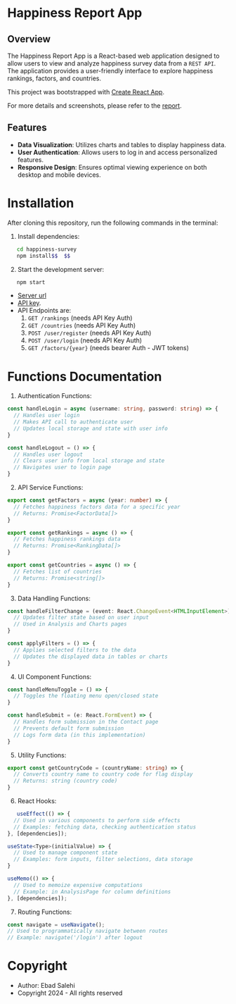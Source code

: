 # Happiness Report App

## Overview

The Happiness Report App is a React-based web application designed to allow users to view and analyze happiness survey data from a `REST API`. The application provides a user-friendly interface to explore happiness rankings, factors, and countries.

This project was bootstrapped with [Create React App](https://github.com/facebook/create-react-app).

For more details and screenshots, please refer to the [report](./report.pdf).

## Features

- **Data Visualization**: Utilizes charts and tables to display happiness data.
- **User Authentication**: Allows users to log in and access personalized features.
- **Responsive Design**: Ensures optimal viewing experience on both desktop and mobile devices.

# Installation

After cloning this repository, run the following commands in the terminal:

1. Install dependencies:

```bash
   cd happiness-survey
   npm install$$  $$
```

2. Start the development server:

```bash
   npm start
```

- [Server url](https://d2h6rsg43otiqk.cloudfront.net/prod)
- [API key](EzensCqxyl63t09mVG6jr2AXriDQeimS95s4CdpV).
- API Endpoints are:
  1. `GET /rankings` (needs API Key Auth)
  2. `GET /countries` (needs API Key Auth)
  3. `POST /user/register` (needs API Key Auth)
  4. `POST /user/login` (needs API Key Auth)
  5. `GET /factors/{year}` (needs bearer Auth - JWT tokens)
  
# Functions Documentation

1. Authentication Functions:

```typescript
const handleLogin = async (username: string, password: string) => {
  // Handles user login
  // Makes API call to authenticate user
  // Updates local storage and state with user info
}

const handleLogout = () => {
  // Handles user logout
  // Clears user info from local storage and state
  // Navigates user to login page
}
```

2. API Service Functions:

```typescript
export const getFactors = async (year: number) => {
  // Fetches happiness factors data for a specific year
  // Returns: Promise<FactorData[]>
}

export const getRankings = async () => {
  // Fetches happiness rankings data
  // Returns: Promise<RankingData[]>
}

export const getCountries = async () => {
  // Fetches list of countries
  // Returns: Promise<string[]>
}
```

3. Data Handling Functions:

```typescript
const handleFilterChange = (event: React.ChangeEvent<HTMLInputElement>) => {
  // Updates filter state based on user input
  // Used in Analysis and Charts pages
}

const applyFilters = () => {
  // Applies selected filters to the data
  // Updates the displayed data in tables or charts
}
```

4. UI Component Functions:

```typescript
const handleMenuToggle = () => {
  // Toggles the floating menu open/closed state
}

const handleSubmit = (e: React.FormEvent) => {
  // Handles form submission in the Contact page
  // Prevents default form submission
  // Logs form data (in this implementation)
}
```

5. Utility Functions:

```typescript
export const getCountryCode = (countryName: string) => {
  // Converts country name to country code for flag display
  // Returns: string (country code)
}
```

6. React Hooks:

```typescript
   useEffect(() => {
  // Used in various components to perform side effects
  // Examples: fetching data, checking authentication status
}, [dependencies]);

useState<Type>(initialValue) => {
  // Used to manage component state
  // Examples: form inputs, filter selections, data storage
}

useMemo(() => {
  // Used to memoize expensive computations
  // Example: in AnalysisPage for column definitions
}, [dependencies]);
```

7. Routing Functions:

```typescript
const navigate = useNavigate();
// Used to programmatically navigate between routes
// Example: navigate('/login') after logout
```

# Copyright

- Author: Ebad Salehi
- Copyright 2024 - All rights reserved
